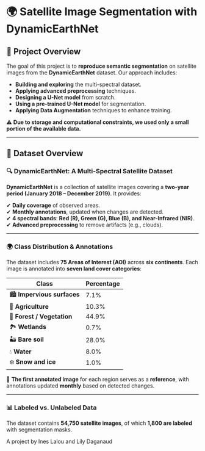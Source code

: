 # 🌍 **Satellite Image Segmentation with DynamicEarthNet**  

## 📌 **Project Overview**  
The goal of this project is to **reproduce semantic segmentation** on satellite images from the **DynamicEarthNet** dataset. Our approach includes:  

- **Building and exploring** the multi-spectral dataset.  
- **Applying advanced preprocessing** techniques.  
- **Designing a U-Net model** from scratch.  
- **Using a pre-trained U-Net model** for segmentation.  
- **Applying Data Augmentation** techniques to enhance training.  

⚠️ **Due to storage and computational constraints, we used only a small portion of the available data.**  

---

## 📂 **Dataset Overview**  

### 🔍 **DynamicEarthNet: A Multi-Spectral Satellite Dataset**  
**DynamicEarthNet** is a collection of satellite images covering a **two-year period (January 2018 – December 2019)**. It provides:  

✔ **Daily coverage** of observed areas.  
✔ **Monthly annotations**, updated when changes are detected.  
✔ **4 spectral bands**: **Red (R), Green (G), Blue (B), and Near-Infrared (NIR)**.  
✔ **Advanced preprocessing** to remove artifacts (e.g., clouds).  

---

### 🌍 **Class Distribution & Annotations**  
The dataset includes **75 Areas of Interest (AOI)** across **six continents**. Each image is annotated into **seven land cover categories**:  

| **Class**                 | **Percentage** |
|---------------------------|--------------|
| 🏙️ **Impervious surfaces** | 7.1%        |
| 🌾 **Agriculture**         | 10.3%       |
| 🌲 **Forest / Vegetation** | 44.9%       |
| 🏞️ **Wetlands**           | 0.7%        |
| 🏜️ **Bare soil**          | 28.0%       |
| 💧 **Water**              | 8.0%        |
| ❄️ **Snow and ice**       | 1.0%        |

📌 **The first annotated image** for each region serves as a **reference**, with annotations updated **monthly** based on detected changes.  

---

### 📊 **Labeled vs. Unlabeled Data**  
The dataset contains **54,750 satellite images**, of which **1,800 are labeled** with segmentation masks.  

A project by Ines Lalou and Lily Daganaud
